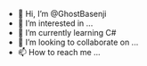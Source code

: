 - 👋 Hi, I’m @GhostBasenji
- 👀 I’m interested in ...
- 🌱 I’m currently learning C#
- 💞️ I’m looking to collaborate on ...
- 📫 How to reach me ...

<!---
GhostBasenji/GhostBasenji is a ✨ special ✨ repository because its `README.md` (this file) appears on your GitHub profile.
You can click the Preview link to take a look at your changes.
--->
